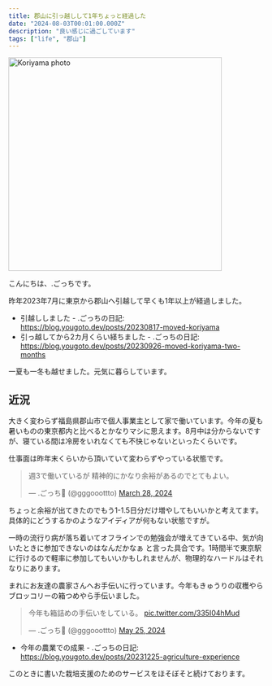 ```yaml
---
title: 郡山に引っ越しして1年ちょっと経過した
date: "2024-08-03T00:01:00.000Z"
description: "良い感じに過ごしています"
tags: ["life", "郡山"]
---
```


<img width="420" alt="Koriyama photo" src="/assets/images/posts/20240803-past-1year-koriyama/koriyama.jpg">

こんにちは、.ごっちです。

昨年2023年7月に東京から郡山へ引越して早くも1年以上が経過しました。

- 引越ししました - .ごっちの日記: https://blog.yougoto.dev/posts/20230817-moved-koriyama
- 引っ越してから2カ月くらい経ちました - .ごっちの日記: https://blog.yougoto.dev/posts/20230926-moved-koriyama-two-months

一夏も一冬も越せました。元気に暮らしています。

## 近況

大きく変わらず福島県郡山市で個人事業主として家で働いています。今年の夏も暑いものの東京都内と比べるとかなりマシに思えます。8月中は分からないですが、寝ている間は冷房をいれなくても不快じゃないといったくらいです。

仕事面は昨年末くらいから頂いていて変わらずやっている状態です。

<blockquote class="twitter-tweet"><p lang="ja" dir="ltr">週3で働いているが 精神的にかなり余裕があるのでとてもよい。</p>&mdash; .ごっち📝 (@gggooottto) <a href="https://twitter.com/gggooottto/status/1773327477777068261?ref_src=twsrc%5Etfw">March 28, 2024</a></blockquote>

ちょっと余裕が出てきたのでもう1-1.5日分だけ増やしてもいいかと考えてます。具体的にどうするかのようなアイディアが何もない状態ですが。

一時の流行り病が落ち着いてオフラインでの勉強会が増えてきている中、気が向いたときに参加できないのはなんだかなぁ と言った具合です。1時間半で東京駅に行けるので軽率に参加してもいいかもしれませんが、物理的なハードルはそれなりにあります。

まれにお友達の農家さんへお手伝いに行っています。今年もきゅうりの収穫やらブロッコリーの箱つめやら手伝いました。

<blockquote class="twitter-tweet"><p lang="ja" dir="ltr">今年も箱詰めの手伝いをしている。 <a href="https://t.co/335I04hMud">pic.twitter.com/335I04hMud</a></p>&mdash; .ごっち📝 (@gggooottto) <a href="https://twitter.com/gggooottto/status/1794338126955213216?ref_src=twsrc%5Etfw">May 25, 2024</a></blockquote>

- 今年の農業での成果 - .ごっちの日記: https://blog.yougoto.dev/posts/20231225-agriculture-experience

このときに書いた栽培支援のためのサービスをほそぼそと続けております。
